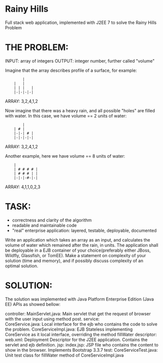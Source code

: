 # Rainy Hills
Full stack web application, implemented with J2EE 7 to solve the Rainy Hills Problem

# THE PROBLEM:
INPUT: array of integers
OUTPUT: integer number, further called "volume"

Imagine that the array describes profile of a surface, for example:

            |
        |   |
        | | |   |
        |-|-|-|-|
ARRAY:  3,2,4,1,2

Now imagine that there was a heavy rain, and all possible "holes" are filled with water. In this case, we have volume == 2 units of water:

            |
        | # |
        |-|-| # |
        |-|-|-|-|
ARRAY:  3,2,4,1,2

Another example, here we have volume == 8 units of water:

        |    
        | # # # # |
        | # # # | |
        |-|-|-#-|-|
ARRAY:  4,1,1,0,2,3

# TASK:
* correctness and clarity of the algorithm
* readable and maintainable code
* "real" enterprise application: layered, testable, deployable, documented

Write an application which takes an array as an input, and calculates the volume of water which remained after the rain, in units.
The application shall be deployable in a EJB container of your choice(preferably either JBoss, Wildfly, Glassfish, or TomEE).
Make a statement on complexity of your solution (time and memory), and if possibly discuss complexity of an optimal solution.

# SOLUTION:

The solution was implemented with Java Platform Enterprise Edition (Java EE) APIs as showed bellow:

controller:
MainServlet.java: Main servlet that get the request of browser with the user input using method post.
service:                      
CoreService.java: Local interface for the ejb who contains the code to solve the problem. 
CoreServiceImpl.java: EJB Stateless implementing CoreService as it local interface, overriding the method fillWater 
descriptor:
web.xml: Deployment Descriptor for the J2EE application. Contains the servlet and ejb definition.
jsp: 
index.jsp: JSP file who contains the content to show in the browser. Implements Bootstrap 3.3.7
test:
CoreServiceTest.java: Unit test class for fillWater method of CoreServiceImpl.java